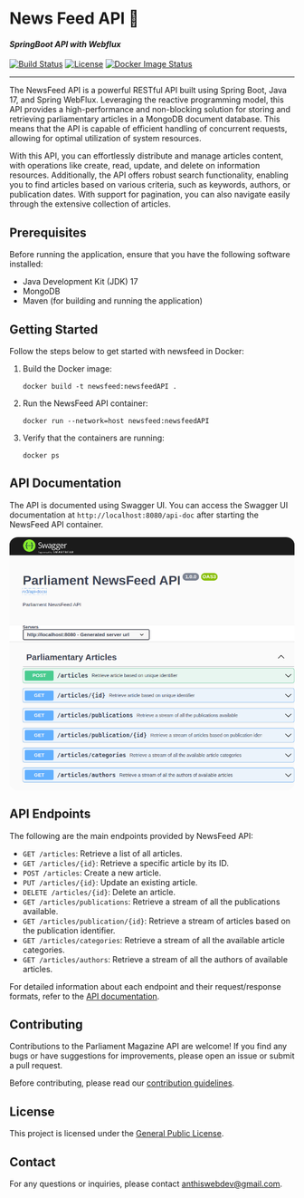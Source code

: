 # News Feed API 📢

#### <i> SpringBoot API with Webflux </i>

[![Build Status](https://github.com/AlexAnth/NewsFeedAPI/actions/workflows/maven.yml/badge.svg?style=flat-square)](https://github.com/AlexAnth/NewsFeedAPI/actions/workflows/maven.yml)
[![License](https://img.shields.io/badge/license-GNU%20General%20Public%20Licence-blue.svg?style=flat-square)](https://github.com/AlexAnth/NewsFeedAPI/blob/main/docs/LICENSE)
[![Docker Image Status](https://github.com/AlexAnth/NewsFeedAPI/actions/workflows/docker-image.yml/badge.svg?style=flat-square)](https://github.com/AlexAnth/NewsFeedAPI/actions/workflows/docker-image.yml)

---

The NewsFeed API is a powerful RESTful API built using Spring Boot, Java 17, and Spring WebFlux. Leveraging the reactive programming model, this API provides a high-performance and non-blocking solution for storing and retrieving parliamentary articles in a MongoDB document database. This means that the API is capable of efficient handling of concurrent requests, allowing for optimal utilization of system resources.

With this API, you can effortlessly distribute and manage articles content, with operations like create, read, update, and delete on information resources. Additionally, the API offers robust search functionality, enabling you to find articles based on various criteria, such as keywords, authors, or publication dates. With support for pagination, you can also navigate easily through the extensive collection of articles.

## Prerequisites

Before running the application, ensure that you have the following software installed:

- Java Development Kit (JDK) 17
- MongoDB
- Maven (for building and running the application)

## Getting Started

Follow the steps below to get started with newsfeed in Docker:

1. Build the Docker image:

   ```shell
   docker build -t newsfeed:newsfeedAPI .
   ```

2. Run the NewsFeed API container:

   ```shell
   docker run --network=host newsfeed:newsfeedAPI
   ```

3. Verify that the containers are running:

   ```shell
   docker ps
   ```

## API Documentation

The API is documented using Swagger UI. You can access the Swagger UI documentation at `http://localhost:8080/api-doc` after starting the NewsFeed API container.


<div style="display: flex; justify-content: center; align-items: center;">
    <img src="https://raw.githubusercontent.com/AlexAnth/NewsFeedAPI/main/docs/swagger.png" style="border-radius: 3%;" alt="Swagger API Documentation">
</div>



## API Endpoints

The following are the main endpoints provided by NewsFeed API:

- `GET /articles`: Retrieve a list of all articles.
- `GET /articles/{id}`: Retrieve a specific article by its ID.
- `POST /articles`: Create a new article.
- `PUT /articles/{id}`: Update an existing article.
- `DELETE /articles/{id}`: Delete an article.
- `GET /articles/publications`: Retrieve a stream of all the publications available.
- `GET /articles/publication/{id}`: Retrieve a stream of articles based on the publication identifier.
- `GET /articles/categories`: Retrieve a stream of all the available article categories.
- `GET /articles/authors`: Retrieve a stream of all the authors of available articles.

For detailed information about each endpoint and their request/response formats, refer to the [API documentation](docs/api.md).

## Contributing

Contributions to the Parliament Magazine API are welcome! If you find any bugs or have suggestions for improvements, please open an issue or submit a pull request.

Before contributing, please read our [contribution guidelines](docs/CONTRIBUTING.md).

## License

This project is licensed under the [General Public License](docs/LICENSE).

## Contact

For any questions or inquiries, please contact [anthiswebdev@gmail.com](mailto:anthiswebdev@gmail.com). 
